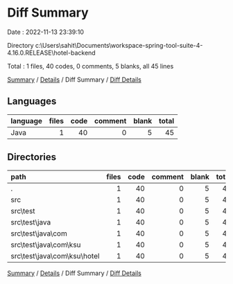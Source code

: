 # Diff Summary

Date : 2022-11-13 23:39:10

Directory c:\\Users\\sahit\\Documents\\workspace-spring-tool-suite-4-4.16.0.RELEASE\\hotel-backend

Total : 1 files,  40 codes, 0 comments, 5 blanks, all 45 lines

[Summary](results.md) / [Details](details.md) / Diff Summary / [Diff Details](diff-details.md)

## Languages
| language | files | code | comment | blank | total |
| :--- | ---: | ---: | ---: | ---: | ---: |
| Java | 1 | 40 | 0 | 5 | 45 |

## Directories
| path | files | code | comment | blank | total |
| :--- | ---: | ---: | ---: | ---: | ---: |
| . | 1 | 40 | 0 | 5 | 45 |
| src | 1 | 40 | 0 | 5 | 45 |
| src\\test | 1 | 40 | 0 | 5 | 45 |
| src\\test\\java | 1 | 40 | 0 | 5 | 45 |
| src\\test\\java\\com | 1 | 40 | 0 | 5 | 45 |
| src\\test\\java\\com\\ksu | 1 | 40 | 0 | 5 | 45 |
| src\\test\\java\\com\\ksu\\hotel | 1 | 40 | 0 | 5 | 45 |

[Summary](results.md) / [Details](details.md) / Diff Summary / [Diff Details](diff-details.md)